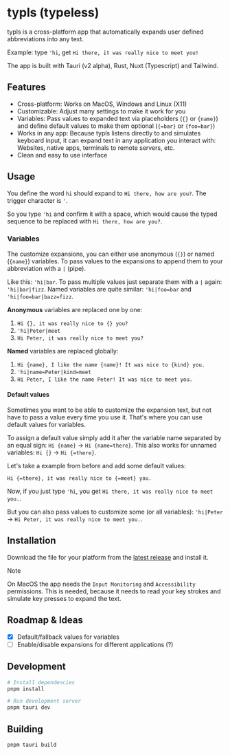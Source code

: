 # typls (typeless)

typls is a cross-platform app that automatically expands user defined abbreviations into any text.

Example: type `'hi`, get `Hi there, it was really nice to meet you!`

The app is built with Tauri (v2 alpha), Rust, Nuxt (Typescript) and Tailwind.

## Features

- Cross-platform: Works on MacOS, Windows and Linux (X11)
- Customizable: Adjust many settings to make it work for you
- Variables: Pass values to expanded text via placeholders (`{}` or `{name}`) and define default values to make them optional (`{=bar}` or `{foo=bar}`)
- Works in any app: Because typls listens directly to and simulates keyboard input, it can expand text in any application you interact with: Websites, native apps, terminals to remote servers, etc.
- Clean and easy to use interface

## Usage

You define the word `hi` should expand to `Hi there, how are you?`. The trigger character is `'`.

So you type `'hi` and confirm it with a space, which would cause the typed sequence to be replaced with `Hi there, how are you?`.

### Variables

The customize expansions, you can either use anonymous (`{}`) or named (`{name}`) variables.
To pass values to the expansions to append them to your abbreviation with a `|` (pipe).

Like this: `'hi|bar`. To pass multiple values just separate them with a `|` again: `'hi|bar|fizz`.
Named variables are quite similar: `'hi|foo=bar` and `'hi|foo=bar|bazz=fizz`.

**Anonymous** variables are replaced one by one:

1. `Hi {}, it was really nice to {} you?`
2. `'hi|Peter|meet`
3. `Hi Peter, it was really nice to meet you?`

**Named** variables are replaced globally:

1. `Hi {name}, I like the name {name}! It was nice to {kind} you.`
2. `'hi|name=Peter|kind=meet`
3. `Hi Peter, I like the name Peter! It was nice to meet you.`

#### Default values

Sometimes you want to be able to customize the expansion text, but not have to pass a value every time you use it. That's where you can use default values for variables.

To assign a default value simply add it after the variable name separated by an equal sign: `Hi {name}` -> `Hi {name=there}`. This also works for unnamed variables: `Hi {}` -> `Hi {=there}`.

Let's take a example from before and add some default values:

`Hi {=there}, it was really nice to {=meet} you.`

Now, if you just type `'hi`, you get `Hi there, it was really nice to meet you.`.

But you can also pass values to customize some (or all variables): `'hi|Peter` -> `Hi Peter, it was really nice to meet you.`.

## Installation

Download the file for your platform from the [latest release](https://github.com/pabueco/typls/releases/latest) and install it.

> [!NOTE]
> On MacOS the app needs the `Input Monitoring` and `Accessibility` permissions. This is needed, because it needs to read your key strokes and simulate key presses to expand the text.

## Roadmap & Ideas

- [x] Default/fallback values for variables
- [ ] Enable/disable expansions for different applications (?)

## Development

```sh
# Install dependencies
pnpm install

# Run development server
pnpm tauri dev
```

## Building

```sh
pnpm tauri build
```
